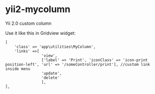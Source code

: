 # yii2-mycolumn
Yii 2.0 custom column

Use it like this in Gridview widget:
```
[
	'class' => 'app\utilities\MyColumn',
	'links' =>[
				'view',
				['label' => 'Print', 'iconClass' => 'icon-print position-left', 'url' => '/someController/print'], //custom link inside menu
				'update',
				'delete'
				],
],
```

		